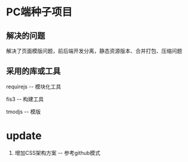 PC端种子项目 
=====
## 解决的问题

解决了页面模版问题，前后端开发分离，静态资源版本、合并打包、压缩问题

## 采用的库或工具

requirejs -- 模块化工具

fis3   -- 构建工具

tmodjs -- 模版

# update

1.  增加CSS架构方案 -- 参考github模式
